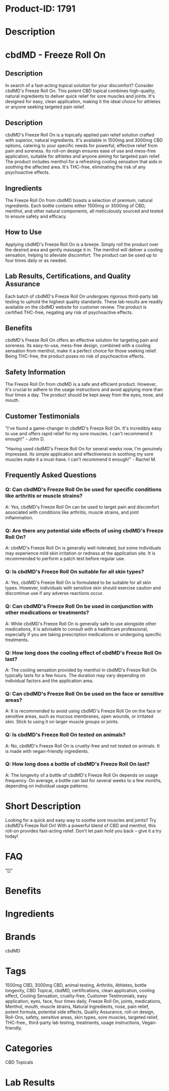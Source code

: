 # Product-ID: 1791

# Description

<h1>cbdMD - Freeze Roll On</h1>
<h2>Description</h2>
<p>In search of a fast-acting topical solution for your discomfort? Consider cbdMD's Freeze Roll On. This potent CBD topical combines high-quality, natural ingredients to deliver quick relief for sore muscles and joints. It's designed for easy, clean application, making it the ideal choice for athletes or anyone seeking targeted pain relief.</p>
<h2>Description</h2>
<p>cbdMD's Freeze Roll On is a topically applied pain relief solution crafted with superior, natural ingredients. It's available in 1500mg and 3000mg CBD options, catering to your specific needs for powerful, effective relief from pain and soreness. Its roll-on design ensures ease of use and mess-free application, suitable for athletes and anyone aiming for targeted pain relief. The product includes menthol for a refreshing cooling sensation that aids in soothing the affected area. It's THC-free, eliminating the risk of any psychoactive effects.</p>
<h2>Ingredients</h2>
<p>The Freeze Roll On from cbdMD boasts a selection of premium, natural ingredients. Each bottle contains either 1500mg or 3000mg of CBD, menthol, and other natural components, all meticulously sourced and tested to ensure safety and efficacy.</p>
<h2>How to Use</h2>
<p>Applying cbdMD's Freeze Roll On is a breeze. Simply roll the product over the desired area and gently massage it in. The menthol will deliver a cooling sensation, helping to alleviate discomfort. The product can be used up to four times daily or as needed.</p>
<h2>Lab Results, Certifications, and Quality Assurance</h2>
<p>Each batch of cbdMD's Freeze Roll On undergoes rigorous third-party lab testing to uphold the highest quality standards. These lab results are readily available on the cbdMD website for customer review. The product is certified THC-free, negating any risk of psychoactive effects.</p>
<h2>Benefits</h2>
<p>cbdMD's Freeze Roll On offers an effective solution for targeting pain and soreness. Its easy-to-use, mess-free design, combined with a cooling sensation from menthol, make it a perfect choice for those seeking relief. Being THC-free, the product poses no risk of psychoactive effects.</p>
<h2>Safety Information</h2>
<p>The Freeze Roll On from cbdMD is a safe and efficient product. However, it's crucial to adhere to the usage instructions and avoid applying more than four times a day. The product should be kept away from the eyes, nose, and mouth.</p>
<h2>Customer Testimonials</h2>
<p>"I've found a game-changer in cbdMD's Freeze Roll On. It's incredibly easy to use and offers rapid relief for my sore muscles. I can't recommend it enough!" - John D.</p>
<p>"Having used cbdMD's Freeze Roll On for several weeks now, I'm genuinely impressed. Its simple application and effectiveness in soothing my sore muscles make it a must-have. I can't recommend it enough!" - Rachel M.</p>
<div class="flex flex-grow flex-col gap-3">
<div class="min-h-[20px] flex flex-col items-start gap-4 whitespace-pre-wrap break-words">
<div class="markdown prose w-full break-words dark:prose-invert dark">
<h2>Frequently Asked Questions</h2>
<h3>Q: Can cbdMD's Freeze Roll On be used for specific conditions like arthritis or muscle strains?</h3>
<p>A: Yes, cbdMD's Freeze Roll On can be used to target pain and discomfort associated with conditions like arthritis, muscle strains, and joint inflammation.</p>
<h3>Q: Are there any potential side effects of using cbdMD's Freeze Roll On?</h3>
<p>A: cbdMD's Freeze Roll On is generally well-tolerated, but some individuals may experience mild skin irritation or redness at the application site. It is recommended to perform a patch test before regular use.</p>
<h3>Q: Is cbdMD's Freeze Roll On suitable for all skin types?</h3>
<p>A: Yes, cbdMD's Freeze Roll On is formulated to be suitable for all skin types. However, individuals with sensitive skin should exercise caution and discontinue use if any adverse reactions occur.</p>
<h3>Q: Can cbdMD's Freeze Roll On be used in conjunction with other medications or treatments?</h3>
<p>A: While cbdMD's Freeze Roll On is generally safe to use alongside other medications, it is advisable to consult with a healthcare professional, especially if you are taking prescription medications or undergoing specific treatments.</p>
<h3>Q: How long does the cooling effect of cbdMD's Freeze Roll On last?</h3>
<p>A: The cooling sensation provided by menthol in cbdMD's Freeze Roll On typically lasts for a few hours. The duration may vary depending on individual factors and the application area.</p>
<h3>Q: Can cbdMD's Freeze Roll On be used on the face or sensitive areas?</h3>
<p>A: It is recommended to avoid using cbdMD's Freeze Roll On on the face or sensitive areas, such as mucous membranes, open wounds, or irritated skin. Stick to using it on larger muscle groups or joints.</p>
<h3>Q: Is cbdMD's Freeze Roll On tested on animals?</h3>
<p>A: No, cbdMD's Freeze Roll On is cruelty-free and not tested on animals. It is made with vegan-friendly ingredients.</p>
<h3>Q: How long does a bottle of cbdMD's Freeze Roll On last?</h3>
<p>A: The longevity of a bottle of cbdMD's Freeze Roll On depends on usage frequency. On average, a bottle can last for several weeks to a few months, depending on individual usage patterns.</p>
</div>
</div>
</div>


# Short Description

<p>Looking for a quick and easy way to soothe sore muscles and joints? Try cbdMD&#8217;s Freeze Roll On! With a powerful blend of CBD and menthol, this roll-on provides fast-acting relief. Don&#8217;t let pain hold you back &#8211; give it a try today!</p>


# FAQ
"[]"

# Benefits



# Ingredients



# Brands

cbdMD

# Tags

1500mg CBD, 3000mg CBD, animal testing, Arthritis, Athletes, bottle longevity, CBD Topical, cbdMD, certifications, clean application, cooling effect, Cooling Sensation, cruelty-free, Customer Testimonials, easy application, eyes, face, four times daily, Freeze Roll On, joints, medications, Menthol, mouth, muscle strains, Natural Ingredients, nose, pain relief, potent formula, potential side effects, Quality Assurance, roll-on design, Roll-Ons, safety, sensitive areas, skin types, sore muscles, targeted relief, THC-free., third-party lab testing, treatments, usage instructions, Vegan-friendly.

# Categories

CBD Topicals

# Lab Results
